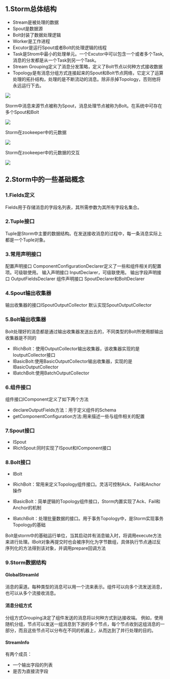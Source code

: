 ## 1.Storm总体结构

* Stream是被处理的数据
* Spout是数据源
* Bolt封装了数据处理逻辑
* Worker是工作进程
* Excutor是运行Spout或者Bolt的处理逻辑的线程
* Task是Strom中最小的处理单元。一个Excutor中可以包含一个或者多个Task,消息的分发都是从一个Task到另一个Task。
* Stream Grouping定义了消息分发策略，定义了Bolt节点以何种方式接收数据
* Topology是有消息分组方式连接起来的Spout和Bolt节点网络，它定义了运算处理的拓扑结构，处理的是不断流动的消息。除非杀掉Topology，否则他将永远运行下去。

![](http://7xawio.com1.z0.glb.clouddn.com/storm_structure.png)

Storm中消息来源节点被称为Spout，消息处理节点被称为Bolt。在系统中可存在多个Spout和Bolt

![](http://7xawio.com1.z0.glb.clouddn.com/storm_spout_bolt.png)

Storm在zookeeper中的元数据

![](http://7xawio.com1.z0.glb.clouddn.com/storm_metadata.png)

Storm在zookeeper中的元数据的交互

![](http://7xawio.com1.z0.glb.clouddn.com/storm_metadata_use.png)

## 2.Storm中的一些基础概念

### 1.Fields定义
Fields用于存储消息的字段名列表，其所需参数为其所有字段名集合。

### 2.Tuple接口
Tuple是Storm中主要的数据结构。在发送接收消息的过程中，每一条消息实际上都是一个Tuple对象。

### 3.常用声明接口
配置声明接口
ComponentConfigurationDeclarer定义了一些和组件相关的配置项。可级联使用。
输入声明接口
InputDeclarer，可级联使用。
输出字段声明接口
OutputFieldsDeclarer
组件声明接口
SpoutDeclarer和BoltDeclarer

### 4.Spout输出收集器
输出收集器的接口ISpoutOutputCollector
默认实现SpoutOutputCollector

### 5.Bolt输出收集器
Bolt处理好的消息都是通过输出收集器发送出去的，不同类型的Bolt所使用额输出收集器是不同的

* IRichBolt：使用OutputCollector输出收集器，该收集器实现的是IoutputCollector接口
* IBasicBolt:使用BasicOutputCollector输出收集器，实现的是IBasicOutputCollector
* IBatchBolt:使用BatchOutputCollector

### 6.组件接口
组件接口IComponent定义了如下两个方法
* declareOutputFields方法：用于定义组件的Schema
* getComponentConfiguration方法:用来描述一些与组件相关的配置

### 7.Spout接口
* ISpout
* IRichSpout:同时实现了ISpout和IComponent接口

### 8.Bolt接口
* IBolt
* IRichBolt：常用来定义Topology组件接口。灵活可控制Ack、Fail和Anchor操作
* IBasicBolt：简单逻辑的Topology组件接口，Storm内置实现了Ack、Fail和Anchor的机制

* IBatchBolt：处理批量数据的接口。用于事务Topology中，是Storm实现事务Topology的基础

Bolt是storm中的基础运行单位，当其启动并有消息输入时，将调用execute方法来进行处理。IBolt对象再提交时也会被序列化为字节数组，具体执行节点通过反序列化的方法得到该对象，并调用prepare回调方法

### 9.Storm数据结构

#### GlobalStreamId
消息的渠道。每种类型的消息可以用一个流来表示。组件可以向多个流发送消息，也可以从多个流接收消息。

#### 消息分组方式
分组方式Grouping决定了组件发送的消息将以何种方式到达接收端。
例如，使用随机分组，节点可以发送一组消息到下游的多个节点，每个节点收到这组消息的一部分，而且这些节点可以分布在不同的机器上，从而达到了并行处理的目的。

#### StreamInfo
有两个成员：

* 一个输出字段的列表
* 是否为直接流字段






